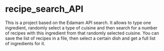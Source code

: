 # recipe_search_API
This is a project based on the Edamam API search. It allows to type one ingredient, randomly select a type of cuisine and then search for a number of recipes 
with this ingredient from that randomly selected cuisine. You can save the list of recipes in a file, then select a certain dish and get a full list of
ingredients for it.
